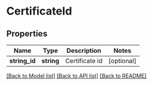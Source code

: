# CertificateId

## Properties
Name | Type | Description | Notes
------------ | ------------- | ------------- | -------------
**string_id** | **string** | Certificate id | [optional] 

[[Back to Model list]](../README.md#documentation-for-models) [[Back to API list]](../README.md#documentation-for-api-endpoints) [[Back to README]](../README.md)


